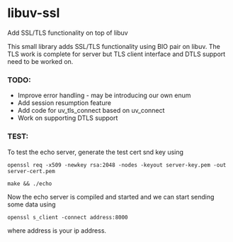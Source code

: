 # libuv-ssl
Add SSL/TLS functionality on top of libuv

This small library adds SSL/TLS functionality using BIO pair on libuv.
The TLS work is complete for server but TLS client interface and DTLS support need to be worked on.

### TODO:
- Improve error handling - may be introducing our own enum
- Add session resumption feature
- Add code for uv_tls_connect based on uv_connect
- Work on supporting DTLS support



### TEST:
To test the echo server, generate the test cert snd key using

```openssl req -x509 -newkey rsa:2048 -nodes -keyout server-key.pem -out server-cert.pem```

```make && ./echo```

Now the echo server is compiled and started and we can start sending some data using

```openssl s_client -connect address:8000```


where address is your ip address.
